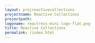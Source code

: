 ```yaml
---
layout: projreactivecollections
projectname: Reactive Collections
projectpath: 
logoname: reactress-mini-logo-flat.png
title: Reactive Collections
permalink: /index.html
---
```






  


